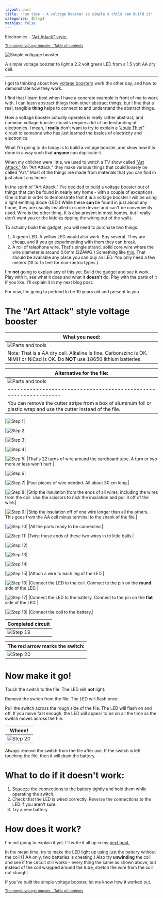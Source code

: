 ```yaml
---
layout: post
title: "Fun time - A voltage booster so simple a child can build it"
categories: [blog]
mathjax: false
---  
```

Electronics - ["Art Attack" style.](https://en.wikipedia.org/wiki/Art_Attack)

<sub>[The simple voltage booster - Table of contents](3-voltagebooster-toc)</sub>

![Simple voltgage booster](/assets/voltagebooster/step19.jpg)

A simple voltage booster to light a 2.2 volt green LED from a 1.5 volt AA dry cell.

--------------

I got to thinking about how [voltage boosters](https://en.wikipedia.org/wiki/Boost_converter) work the other day, and how to demonstrate how they work.

I find that I learn best when I have a concrete example in front of me to work with.  I can learn abstract things from other abstract things, but I find that a real, tangible **thing** helps to connect to and understand the abstract things.

How a voltage booster actually operates is really rather abstract, and common voltage booster circuits require a lot of understanding of electronics.  I mean, I **really** don't want to try to explain a ["Joule Thief"](https://en.wikipedia.org/wiki/Joule_thief) circuit to someone who has just learned the basics of electricity and electronics.

What I'm going to do today is to build a voltage booster, and show how it is done in a way such that **anyone** can duplicate it.

When my children were little, we used to watch a TV show called ["Art Attack."](https://en.wikipedia.org/wiki/Art_Attack)  On "Art Attack," they make various things that could loosely be called "Art."  Most of the things are made from materials that you can find in just about any home.

In the spirit of "Art Attack," I've decided to build a voltage booster out of things that can be found in nearly any home - with a couple of exceptions.  One is that in order to demonstrate that it **is** a voltage booster I will be using a light emitting diode (LED.)  While these **can** be found in just about any home, they are usually installed in some device and can't be conveniently used.  Wire is the other thing.  It is also present in most homes, but I really don't want you or the kiddies ripping the wiring out of the walls.

To actually build this gadget, you will need to purchase two things:

1.  A green LED.  A yellow LED would also work.  Buy several.  They are cheap, and if you go experimenting with them they can break.
2.  A roll of telephone wire.  That's single strand, solid core wire where the wire diameter is around 0.6mm (22AWG.)  Something like [this.](https://www.amazon.com/BNTECHGO-Electric-Gauge-Tinned-Copper/dp/B07JN2TN3G/ref=sr_1_8?keywords=awg+22+solid+copper+wire&qid=1570368302&sr=8-8)  That should be available any place you can buy an LED.  You only need a few meters (10 to 15 feet for non-metric types.)

I'm **not** going to explain any of this yet.  Build the gadget and see it work.  Play with it, see what it does and what it **doesn't** do.  Play with the parts of it if you like.  I'll explain it in my next blog post.

For now, I'm going to pretend to be 10 years old and present to you  

# The "Art Attack" style voltage booster

|What you need:|
|--------------|
|![Parts and tools](/assets/voltagebooster/youneedthis.jpg)|
|Note:  That is a AA dry cell.  Alkaline is fine.  Carbon/zinc is OK.  NiMH or NiCad is OK.  Do **NOT** use 18650 lithium batteries.|

|Alternative for the file:|
|--------------|
|![Parts and tools](/assets/voltagebooster/aluminum-foil-box.jpg)|
|----------------------------------------------------------------|
|You can remove the cutter stripe from a box of aluminum foil or plastic wrap and use the cutter instead of the file.|


|![Step 1](/assets/voltagebooster/step1.jpg)|

|![Step 2](/assets/voltagebooster/step2.jpg)|

|![Step 3](/assets/voltagebooster/step3.jpg)|

|![Step 4](/assets/voltagebooster/step4.jpg)|

|![Step 5](/assets/voltagebooster/step5.jpg)|
|That's 22 turns of wire around the cardboard tube.  A turn or two more or less won't hurt.|

|![Step 6](/assets/voltagebooster/step6.jpg)|

|![Step 7](/assets/voltagebooster/step7.jpg)|
|Four pieces of wire needed. All about 30 cm long.|

|![Step 8](/assets/voltagebooster/step8.jpg)|
|Strip the insulation from the ends of all wires, including the wires from the coil.  Use the scissors to nick the insulation and pull it off of the wire.|

|![Step 9](/assets/voltagebooster/step9.jpg)|
|Strip the insulation off of one wire longer than all the others.  This goes from the AA cell minus terminal to the shank of the file.|

|![Step 10](/assets/voltagebooster/step10.jpg)|
|All the parts ready to be connected.|

|![Step 11](/assets/voltagebooster/step11.jpg)|
|Twist these ends of these two wires in to little balls.|

|![Step 12](/assets/voltagebooster/step12.jpg)|

|![Step 13](/assets/voltagebooster/step13.jpg)|

|![Step 14](/assets/voltagebooster/step14.jpg)|

|![Step 15](/assets/voltagebooster/step15.jpg)|
|Attach a wire to each leg of the LED.|

|![Step 16](/assets/voltagebooster/step16.jpg)|
|Connect the LED to the coil.  Connect to the pin on the **round** side of the LED.|

|![Step 17](/assets/voltagebooster/step17.jpg)|
|Connect the LED to the battery.  Connect to the pin on the **flat** side of the LED.|

|![Step 18](/assets/voltagebooster/step18.jpg)|
|Connect the coil to the battery.|

|Completed circuit|
|-----------------|
|![Step 19](/assets/voltagebooster/step19.jpg)|

|The red arrow marks the switch:|
|-----------------|
|![Step 20](/assets/voltagebooster/step20.jpg)|


# Now make it go!

Touch the switch to the file.  The LED will **not** light.

Remove the switch from the file.  The LED will flash once.

Pull the switch across the rough side of the file.  The LED will flash on and off.  If you move fast enough, the LED will appear to be on all the time as the switch moves across the file.

|Wheee!|
|------|
|![Step 20](/assets/voltagebooster/boost.gif)|

Always remove the switch from the file after use.  If the switch is left touching the file, then it will drain the battery.

# What to do if it doesn't work:

1.  Squeeze the connections to the battery tightly and hold them while operating the switch.
2.  Check that the LED is wired correctly.  Reverse the connections to the LED if you aren't sure.
3.  Try a new battery.

# How does it work?

I'm not going to explain it yet.  I'll write it all up in my [next post.](voltagebooster-pt2)

In the mean time, try to make the LED light up using just the battery without the coil (1 AA only, two batteries is cheating.)  Also try **unwinding** the coil and see if the circuit still works - every thing the same as shown above, but instead of the coil wrapped around the tube, stretch the wire from the coil out straight.

If you've built the simple voltage booster, let me know how it worked out.


<sub>[The simple voltage booster - Table of contents](3-voltagebooster-toc)</sub>



